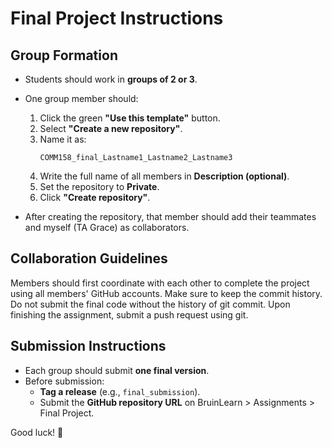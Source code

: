 # Final Project Instructions

## Group Formation
- Students should work in **groups of 2 or 3**.
- One group member should:
  1. Click the green **"Use this template"** button.
  2. Select **"Create a new repository"**.
  3. Name it as:  
     ```
     COMM158_final_Lastname1_Lastname2_Lastname3
     ```
  4. Write the full name of all members in **Description (optional)**. 
  5. Set the repository to **Private**.
  6. Click **"Create repository"**.

- After creating the repository, that member should add their teammates and myself (TA Grace) as collaborators.

## Collaboration Guidelines
Members should first coordinate with each other to complete the project using all members' GitHub accounts. 
Make sure to keep the commit history. Do not submit the final code without the history of git commit.
Upon finishing the assignment, submit a push request using git. 

## Submission Instructions
- Each group should submit **one final version**.
- Before submission:
  - **Tag a release** (e.g., `final_submission`).
  - Submit the **GitHub repository URL** on BruinLearn > Assignments > Final Project.

Good luck! 🚀
